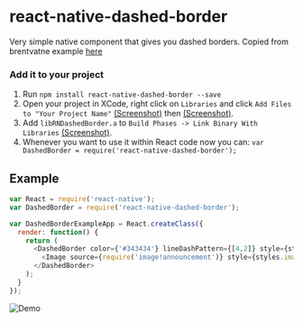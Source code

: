 # react-native-dashed-border

Very simple native component that gives you dashed borders. Copied from brentvatne example [here](https://github.com/brentvatne/react-native-dashed-border-example)

### Add it to your project

1. Run `npm install react-native-dashed-border --save`
2. Open your project in XCode, right click on `Libraries` and click `Add
   Files to "Your Project Name"` [(Screenshot)](http://url.brentvatne.ca/jQp8) then [(Screenshot)](http://url.brentvatne.ca/1gqUD).
3. Add `libRNDashedBorder.a` to `Build Phases -> Link Binary With Libraries`
   [(Screenshot)](http://url.brentvatne.ca/17Xfe).
4. Whenever you want to use it within React code now you can: `var DashedBorder = require('react-native-dashed-border');`

## Example

```javascript
var React = require('react-native');
var DashedBorder = require('react-native-dashed-border');

var DashedBorderExampleApp = React.createClass({
  render: function() {
    return (
      <DashedBorder color={'#343434'} lineDashPattern={[4,2]} style={styles.container}>
        <Image source={require('image!announcement')} style={styles.image} />
      </DashedBorder>
    );
  }
});
```

![Demo](https://raw.githubusercontent.com/brentvatne/react-native-dashed-border-example/master/example.png)


